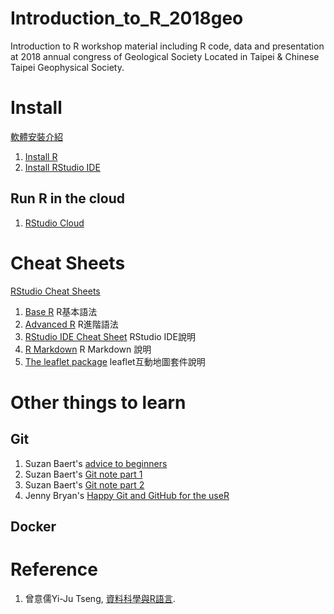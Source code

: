 # Introduction_to_R_2018geo
Introduction to R workshop material including R code, data and presentation at 2018 annual congress of Geological Society Located in Taipei &amp; Chinese Taipei Geophysical Society.

# Install
[軟體安裝介紹](https://yijutseng.github.io/DataScienceRBook/install.html)
1. [Install R](https://cloud.r-project.org/)
2. [Install RStudio IDE](https://www.rstudio.com/products/rstudio/download/#download)

## Run R in the cloud
1. [RStudio Cloud](https://rstudio.cloud/)

# Cheat Sheets
[RStudio Cheat Sheets](https://www.rstudio.com/resources/cheatsheets/)
1. [Base R](http://github.com/rstudio/cheatsheets/raw/master/base-r.pdf) R基本語法
2. [Advanced R](https://www.rstudio.com/wp-content/uploads/2016/02/advancedR.pdf) R進階語法
3. [RStudio IDE Cheat Sheet](https://github.com/rstudio/cheatsheets/raw/master/rstudio-ide.pdf) RStudio IDE說明
4. [R Markdown](https://github.com/rstudio/cheatsheets/raw/master/rmarkdown-2.0.pdf) R Markdown 說明
5. [The leaflet package](https://github.com/rstudio/cheatsheets/raw/master/leaflet.pdf) leaflet互動地圖套件說明

# Other things to learn

## Git

1. Suzan Baert's [advice to beginners](https://suzan.rbind.io/2018/03/reflections-4-months-of-github/)
1. Suzan Baert's [Git note part 1](https://github.com/suzanbaert/Resources_and_Bookmarks/blob/master/GIT_01_Basics.md)
2. Suzan Baert's [Git note part 2](https://github.com/suzanbaert/Resources_and_Bookmarks/blob/master/GIT_02_Fixing_screwups.md)
3. Jenny Bryan's [Happy Git and GitHub for the useR](http://happygitwithr.com/)

## Docker

# Reference
1. 曾意儒Yi-Ju Tseng, [資料科學與R語言](https://yijutseng.github.io/DataScienceRBook/).
